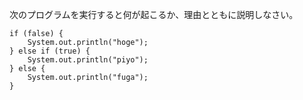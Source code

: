 次のプログラムを実行すると何が起こるか、理由とともに説明しなさい。

```
if (false) {
    System.out.println("hoge");
} else if (true) {
    System.out.println("piyo");
} else {
    System.out.println("fuga");
}
```